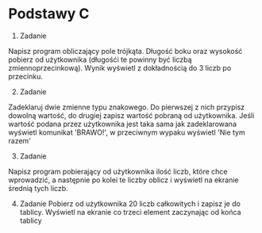 # Podstawy C

1. Zadanie 

Napisz program obliczający pole trójkąta.
Długość boku oraz wysokość pobierz od użytkownika (długośći te powinny być liczbą zmiennoprzecinkową).
Wynik wyświetl z dokładnością do 3 liczb po przecinku.

2. Zadanie 

Zadeklaruj dwie zmienne typu znakowego. 
Do pierwszej z nich przypisz dowolną wartość, do drugiej zapisz wartość pobraną od użytkownika.
Jeśli wartość podana przez użytkownika jest taka sama jak zadeklarowana wyświetl komunikat 'BRAWO!',
w przeciwnym wypaku wyświetl 'Nie tym razem'

3. Zadanie

Napisz program pobierający od użytkownika ilość liczb, 
które chce wprowadzić, 
a następnie po kolei te liczby oblicz i wyświetl na ekranie średnią tych liczb.

4. Zadanie
Pobierz od użytkownika 20 liczb całkowitych i zapisz je do tablicy. 
Wyświetl na ekranie co trzeci element zaczynając od końca tablicy
